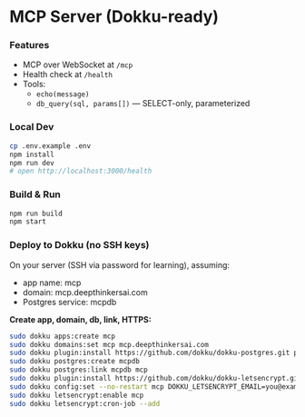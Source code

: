 # MCP Server (Dokku-ready)

### Features
- MCP over WebSocket at `/mcp`
- Health check at `/health`
- Tools:
  - `echo(message)`
  - `db_query(sql, params[])` — SELECT-only, parameterized

### Local Dev
```bash
cp .env.example .env
npm install
npm run dev
# open http://localhost:3000/health
```

### Build & Run
```bash
npm run build
npm start
```

### Deploy to Dokku (no SSH keys)
On your server (SSH via password for learning), assuming:

- app name: mcp
- domain: mcp.deepthinkersai.com
- Postgres service: mcpdb

**Create app, domain, db, link, HTTPS:**

```bash
sudo dokku apps:create mcp
sudo dokku domains:set mcp mcp.deepthinkersai.com
sudo dokku plugin:install https://github.com/dokku/dokku-postgres.git postgres || true
sudo dokku postgres:create mcpdb
sudo dokku postgres:link mcpdb mcp
sudo dokku plugin:install https://github.com/dokku/dokku-letsencrypt.git letsencrypt || true
sudo dokku config:set --no-restart mcp DOKKU_LETSENCRYPT_EMAIL=you@example.com
sudo dokku letsencrypt:enable mcp
sudo dokku letsencrypt:cron-job --add
```

